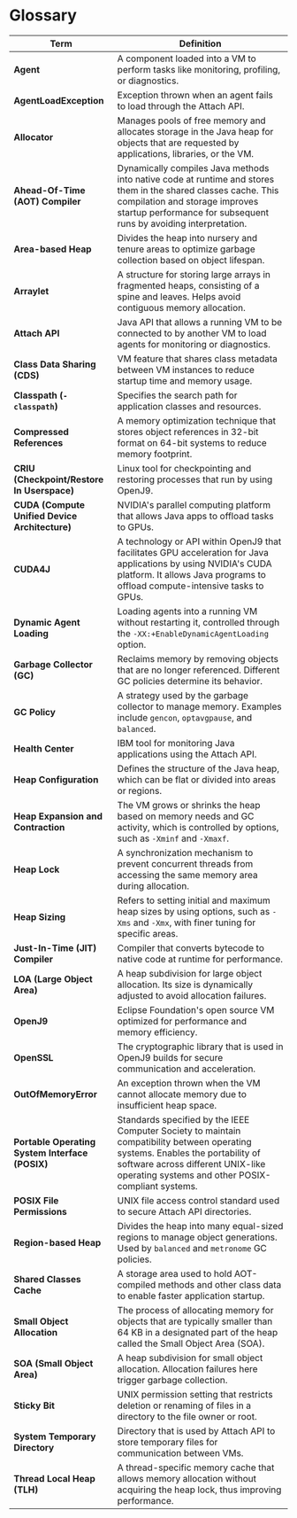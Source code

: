 <!--
* Copyright (c) 2017, 2025 IBM Corp. and others
*
* This program and the accompanying materials are made
* available under the terms of the Eclipse Public License 2.0
* which accompanies this distribution and is available at
* https://www.eclipse.org/legal/epl-2.0/ or the Apache
* License, Version 2.0 which accompanies this distribution and
* is available at https://www.apache.org/licenses/LICENSE-2.0.
*
* This Source Code may also be made available under the
* following Secondary Licenses when the conditions for such
* availability set forth in the Eclipse Public License, v. 2.0
* are satisfied: GNU General Public License, version 2 with
* the GNU Classpath Exception [1] and GNU General Public
* License, version 2 with the OpenJDK Assembly Exception [2].
*
* [1] https://www.gnu.org/software/classpath/license.html
* [2] https://openjdk.org/legal/assembly-exception.html
*
* SPDX-License-Identifier: EPL-2.0 OR Apache-2.0 OR GPL-2.0-only WITH Classpath-exception-2.0 OR GPL-2.0-only WITH OpenJDK-assembly-exception-1.0
-->
<!--Some sections generated by Microsoft Copilot -->

# Glossary

| Term | Definition |
|---------------|------------|
| **Agent** | A component loaded into a VM to perform tasks like monitoring, profiling, or diagnostics. |
| **AgentLoadException** | Exception thrown when an agent fails to load through the Attach API. |
| **Allocator** | Manages pools of free memory and allocates storage in the Java heap for objects that are requested by applications, libraries, or the VM. |
| **Ahead-Of-Time (AOT) Compiler** | Dynamically compiles Java methods into native code at runtime and stores them in the shared classes cache. This compilation and storage improves startup performance for subsequent runs by avoiding interpretation. |
| **Area-based Heap** | Divides the heap into nursery and tenure areas to optimize garbage collection based on object lifespan. |
| **Arraylet** | A structure for storing large arrays in fragmented heaps, consisting of a spine and leaves. Helps avoid contiguous memory allocation. |
| **Attach API** | Java API that allows a running VM to be connected to by another VM to load agents for monitoring or diagnostics. |
| **Class Data Sharing (CDS)** | VM feature that shares class metadata between VM instances to reduce startup time and memory usage. |
| **Classpath (`-classpath`)** | Specifies the search path for application classes and resources. |
| **Compressed References** | A memory optimization technique that stores object references in 32-bit format on 64-bit systems to reduce memory footprint. |
| **CRIU (Checkpoint/Restore In Userspace)** | Linux tool for checkpointing and restoring processes that run by using OpenJ9. |
| **CUDA (Compute Unified Device Architecture)** | NVIDIA's parallel computing platform that allows Java apps to offload tasks to GPUs. |
| **CUDA4J** | A technology or API within OpenJ9 that facilitates GPU acceleration for Java applications by using NVIDIA's CUDA platform. It allows Java programs to offload compute-intensive tasks to GPUs. |
| **Dynamic Agent Loading** | Loading agents into a running VM without restarting it, controlled through the `-XX:+EnableDynamicAgentLoading` option. |
| **Garbage Collector (GC)** | Reclaims memory by removing objects that are no longer referenced. Different GC policies determine its behavior. |
| **GC Policy** | A strategy used by the garbage collector to manage memory. Examples include `gencon`, `optavgpause`, and `balanced`. |
| **Health Center** | IBM tool for monitoring Java applications using the Attach API. |
| **Heap Configuration** | Defines the structure of the Java heap, which can be flat or divided into areas or regions. |
| **Heap Expansion and Contraction** | The VM grows or shrinks the heap based on memory needs and GC activity, which is controlled by options, such as `-Xminf` and `-Xmaxf`. |
| **Heap Lock** | A synchronization mechanism to prevent concurrent threads from accessing the same memory area during allocation. |
| **Heap Sizing** | Refers to setting initial and maximum heap sizes by using options, such as `-Xms` and `-Xmx`, with finer tuning for specific areas. |
| **Just-In-Time (JIT) Compiler** | Compiler that converts bytecode to native code at runtime for performance. |
| **LOA (Large Object Area)** | A heap subdivision for large object allocation. Its size is dynamically adjusted to avoid allocation failures. |
| **OpenJ9** | Eclipse Foundation's open source VM optimized for performance and memory efficiency. |
| **OpenSSL** | The cryptographic library that is used in OpenJ9 builds for secure communication and acceleration. |
| **OutOfMemoryError** | An exception thrown when the VM cannot allocate memory due to insufficient heap space. |
| **Portable Operating System Interface (POSIX)**  | Standards specified by the IEEE Computer Society to maintain compatibility between operating systems. Enables the portability of software across different UNIX-like operating systems and other POSIX-compliant systems.            |
| **POSIX File Permissions** | UNIX file access control standard used to secure Attach API directories. |
| **Region-based Heap** | Divides the heap into many equal-sized regions to manage object generations. Used by `balanced` and `metronome` GC policies. |
| **Shared Classes Cache** | A storage area used to hold AOT-compiled methods and other class data to enable faster application startup. |
| **Small Object Allocation** | The process of allocating memory for objects that are typically smaller than 64 KB in a designated part of the heap called the Small Object Area (SOA). |
| **SOA (Small Object Area)** | A heap subdivision for small object allocation. Allocation failures here trigger garbage collection. |
| **Sticky Bit** | UNIX permission setting that restricts deletion or renaming of files in a directory to the file owner or root. |
| **System Temporary Directory** | Directory that is used by Attach API to store temporary files for communication between VMs. |
| **Thread Local Heap (TLH)** | A thread-specific memory cache that allows memory allocation without acquiring the heap lock, thus improving performance. |


<!-- ==== END OF TOPIC ==== glossaryterm.md ==== -->
